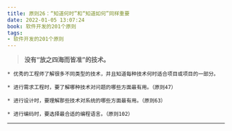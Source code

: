 ```yaml
---
title: 原则26：“知道何时”和“知道如何”同样重要
date: 2022-01-05 13:07:24
book: 软件开发的201个原则
tags:
- 软件开发的201个原则
---
```


> **没有“放之四海而皆准”的技术。**



    * 优秀的工程师了解很多不同类型的技术，并且知道每种技术何时适合项目或项目的一部分。
    
    * 进行需求工程时，要了解哪种技术对问题的哪些方面最有用。（原则47）
    
    * 进行设计时，要理解那些技术对系统的哪些方面最有用。（原则63）
    
    * 进行编码时，要选择最合适的编程语言。（原则102）

---
